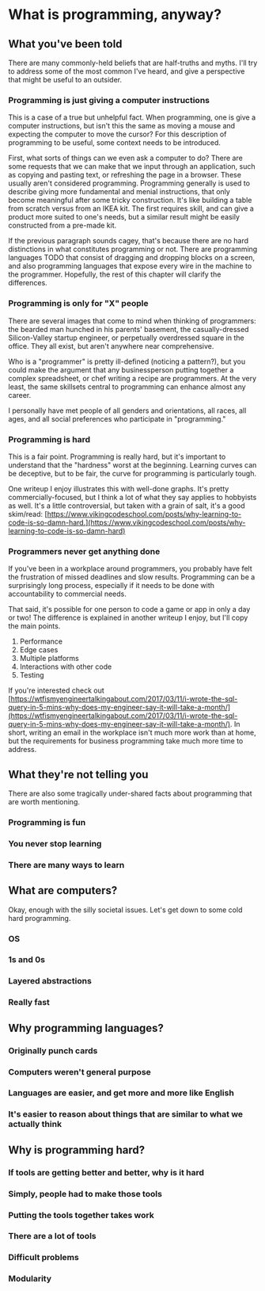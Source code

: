 # What is programming, anyway?

## What you've been told

There are many commonly-held beliefs that are half-truths and myths.  I'll try to address some of the most common I've heard, and give a perspective that might be useful to an outsider.

### Programming is just giving a computer instructions

This is a case of a true but unhelpful fact.  When programming, one is give a computer instructions, but isn't this the same as moving a mouse and expecting the computer to move the cursor?  For this description of programming to be useful, some context needs to be introduced.

First, what sorts of things can we even ask a computer to do?  There are some requests that we can make that we input through an application, such as copying and pasting text, or refreshing the page in a browser.  These usually aren't considered programming.  Programming generally is used to describe giving more fundamental and menial instructions, that only become meaningful after some tricky construction.  It's like building a table from scratch versus from an IKEA kit.  The first requires skill, and can give a product more suited to one's needs, but a similar result might be easily constructed from a pre-made kit.

If the previous paragraph sounds cagey, that's because there are no hard distinctions in what constitutes programming or not.  There are programming languages TODO that consist of dragging and dropping blocks on a screen, and also programming languages that expose every wire in the machine to the programmer.  Hopefully, the rest of this chapter will clarify the differences.

### Programming is only for "X" people

There are several images that come to mind when thinking of programmers: the bearded man hunched in his parents' basement, the casually-dressed Silicon-Valley startup engineer, or perpetually overdressed square in the office.  They all exist, but aren't anywhere near comprehensive.

Who is a "programmer" is pretty ill-defined \(noticing a pattern?\), but you could make the argument that any businessperson putting together a complex spreadsheet, or chef writing a recipe are programmers.  At the very least, the same skillsets central to programming can enhance almost any career.

I personally have met people of all genders and orientations, all races, all ages, and all social preferences who participate in "programming."

### Programming is hard

This is a fair point.  Programming is really hard, but it's important to understand that the "hardness" worst at the beginning.  Learning curves can be deceptive, but to be fair, the curve for programming is particularly tough.

One writeup I enjoy illustrates this with well-done graphs.  It's pretty commercially-focused, but I think a lot of what they say applies to hobbyists as well.  It's a little controversial, but taken with a grain of salt, it's a good skim/read: [https://www.vikingcodeschool.com/posts/why-learning-to-code-is-so-damn-hard.](https://www.vikingcodeschool.com/posts/why-learning-to-code-is-so-damn-hard)

### Programmers never get anything done

If you've been in a workplace around programmers, you probably have felt the frustration of missed deadlines and slow results.  Programming can be a surprisingly long process, especially if it needs to be done with accountability to commercial needs.

That said, it's possible for one person to code a game or app in only a day or two!  The difference is explained in another writeup I enjoy, but I'll copy the main points.

1. Performance
2. Edge cases
3. Multiple platforms
4. Interactions with other code
5. Testing

If you're interested check out [https://wtfismyengineertalkingabout.com/2017/03/11/i-wrote-the-sql-query-in-5-mins-why-does-my-engineer-say-it-will-take-a-month/](https://wtfismyengineertalkingabout.com/2017/03/11/i-wrote-the-sql-query-in-5-mins-why-does-my-engineer-say-it-will-take-a-month/).  In short, writing an email in the workplace isn't much more work than at home, but the requirements for business programming take much more time to address.

## What they're not telling you

There are also some tragically under-shared facts about programming that are worth mentioning.

### Programming is fun

### You never stop learning

### There are many ways to learn

## What are computers?

Okay, enough with the silly societal issues.  Let's get down to some cold hard programming.

### OS

### 1s and 0s

### Layered abstractions

### Really fast

## Why programming languages?

### Originally punch cards

### Computers weren't general purpose

### Languages are easier, and get more and more like English

### It's easier to reason about things that are similar to what we actually think

## Why is programming hard?

### If tools are getting better and better, why is it hard

### Simply, people had to make those tools

### Putting the tools together takes work

### There are a lot of tools

### Difficult problems

### Modularity

### 



